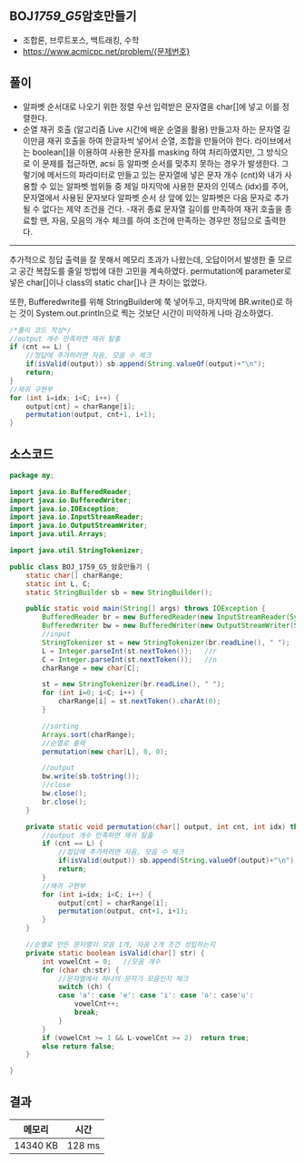 ## BOJ*1759_G5*암호만들기

- 조합론, 브루트포스, 백트래킹, 수학
- https://www.acmicpc.net/problem/{문제번호}

## 풀이

- 알파벳 순서대로 나오기 위한 정렬
  우선 입력받은 문자열을 char[]에 넣고 이를 정렬한다.
- 순열 재귀 호출 (알고리즘 Live 시간에 배운 순열을 활용)
  만들고자 하는 문자열 길이만큼 재귀 호출을 하여 한글자씩 넣어서 순열, 조합을 만들어야 한다.
  라이브에서는 boolean[]을 이용하여 사용한 문자를 masking 하여 처리하였지만,
  그 방식으로 이 문제를 접근하면, acsi 등 알파벳 순서를 맞추지 못하는 경우가 발생한다.
  그렇기에 메서드의 파라미터로 만들고 있는 문자열에 넣은 문자 개수 (cnt)와
  내가 사용할 수 있는 알파벳 범위들 중 제일 마지막에 사용한 문자의 인덱스 (idx)를 주어,
  문자열에서 사용된 문자보다 알파벳 순서 상 앞에 있는 알파벳은 다음 문자로 추가될 수 없다는 제약 조건을 건다. -재귀 종료
  문자열 길이를 만족하여 재귀 호출을 종료할 땐, 자음, 모음의 개수 체크를 하여
  조건에 만족하는 경우만 정답으로 출력한다.

---

추가적으로 정답 출력을 잘 못해서 메모리 초과가 나왔는데,
오답이어서 발생한 줄 모르고 공간 복잡도를 줄일 방법에 대한 고민을 계속하였다.
permutation에 parameter로 넣은 char[]이나 class의 static char[]나 큰 차이는 없었다.

또한, Bufferedwrite를 위해 StringBuilder에 쭉 넣어두고, 마지막에 BR.write()로 하는 것이
System.out.println으로 찍는 것보단 시간이 미약하게 나마 감소하였다.

```java
/*풀이 코드 작성*/
//output 개수 만족하면 재귀 탈출
if (cnt == L) {
    //정답에 추가하려면 자음, 모음 수 체크
    if(isValid(output)) sb.append(String.valueOf(output)+"\n");
    return;
}
//재귀 구현부
for (int i=idx; i<C; i++) {
    output[cnt] = charRange[i];
    permutation(output, cnt+1, i+1);
}
```

## 소스코드

```java
package my;

import java.io.BufferedReader;
import java.io.BufferedWriter;
import java.io.IOException;
import java.io.InputStreamReader;
import java.io.OutputStreamWriter;
import java.util.Arrays;

import java.util.StringTokenizer;

public class BOJ_1759_G5_암호만들기 {
	static char[] charRange;
	static int L, C;
	static StringBuilder sb = new StringBuilder();

	public static void main(String[] args) throws IOException {
		BufferedReader br = new BufferedReader(new InputStreamReader(System.in));
		BufferedWriter bw = new BufferedWriter(new OutputStreamWriter(System.out));
		//input
		StringTokenizer st = new StringTokenizer(br.readLine(), " ");
		L = Integer.parseInt(st.nextToken());	//r
		C = Integer.parseInt(st.nextToken());	//n
		charRange = new char[C];

		st = new StringTokenizer(br.readLine(), " ");
		for (int i=0; i<C; i++) {
			charRange[i] = st.nextToken().charAt(0);
		}

		//sorting
		Arrays.sort(charRange);
		//순열로 출력
		permutation(new char[L], 0, 0);

		//output
		bw.write(sb.toString());
		//close
		bw.close();
		br.close();
	}

	private static void permutation(char[] output, int cnt, int idx) throws IOException {
		//output 개수 만족하면 재귀 탈출
		if (cnt == L) {
			//정답에 추가하려면 자음, 모음 수 체크
			if(isValid(output)) sb.append(String.valueOf(output)+"\n");
			return;
		}
		//재귀 구현부
		for (int i=idx; i<C; i++) {
			output[cnt] = charRange[i];
			permutation(output, cnt+1, i+1);
		}
	}

	//순열로 만든 문자열이 모음 1개, 자음 2개 조건 성립하는지
	private static boolean isValid(char[] str) {
		int vowelCnt = 0;	//모음 개수
		for (char ch:str) {
			//문자열에서 하나의 문자가 모음인지 체크
			switch (ch) {
			case 'a': case 'e': case 'i': case 'o': case'u':
				vowelCnt++;
				break;
			}
		}
		if (vowelCnt >= 1 && L-vowelCnt >= 2)  return true;
		else return false;
	}

}

```

## 결과

| 메모리   | 시간   |
| -------- | ------ |
| 14340 KB | 128 ms |

